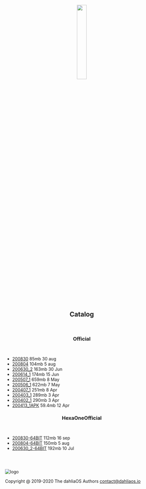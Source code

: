 <p align="center">
  <img width="25%" src="https://github.com/dahlia-os/documentation/blob/master/assets/images/logo/new/dahliaOS_logo_with_text_black.svg"
</p>
<h2 align="center">
    <b>Catalog</b> 
    </h2>
<br />

<h3 align="center">
    <b>Official</b> 
    </h3>
<br />

- [200830](https://github.com/dahlia-os/releases/releases/download/200830-x86_64/dahliaOS-200830.iso)  85mb 30 aug
- [200804](https://github.com/dahlia-os/releases/releases/download/200804-x86_64/dahliaOS-200804.iso)  104mb 5 aug
- [200630_2](https://github.com/dahlia-os/releases/releases/download/200630.1-x86_64/dahliaOS-200630_2.iso)  163mb 30 Jun
- [200614_1](https://github.com/dahlia-os/releases/releases/download/200614.1-x86_64/dahliaOS-200614r1.iso)  174mb 15 Jun
- [200507_1](https://github.com/dahlia-os/releases/releases/download/200507.1-x86_64/dahliaOS200507-1.iso)  659mb 8 May
- [200506_1](https://github.com/dahlia-os/releases/releases/download/200506.1-x86_64/dahliaOS200506-1.iso)  622mb 7 May
- [200407_1](https://github.com/dahlia-os/releases/releases/download/200407.1-x86_64/dahliaOS200407-1.iso)  251mb 8 Apr
- [200403_1](https://github.com/dahlia-os/releases/releases/download/200403.1-x86_64/dahliaOS200403-1.iso)  289mb 3 Apr
- [200402_1](https://github.com/dahlia-os/releases/releases/download/200402.1-x86_64/dahliaOS200402-1.iso)  290mb 3 Apr 
- [200413_1APK](https://github.com/dahlia-os/releases/releases/download/Pangolin-200413.1/pangolin-desktop-200413.1.apk)  59.4mb 12 Apr

<h3 align="center">
    <b>HexaOneOfficial</b> 
    </h3>
<br />

- [200830-64BIT](https://github.com/HexaOneOfficial/dahliaos/releases/download/200830/DahliaOS200830.iso)  112mb 16 sep
- [200804-64BIT](https://github.com/HexaOneOfficial/dahliaos/releases/download/200804/DahliaOS200804.iso)  150mb 5 aug
- [200630_2-64BIT](https://github.com/HexaOneOfficial/dahliaos/releases/download/200630_2/DahliaOS200630_2.iso) 192mb 10 Jul


<h3 align="center">
    <b>&nbsp;</b>
</h3>

![logo](https://github.com/dahlia-os/documentation/blob/master/assets/images/logo/new/dahliaOS_logo_with_text_black_small.svg)

Copyright @ 2019-2020 The dahliaOS Authors contact@dahliaos.io
